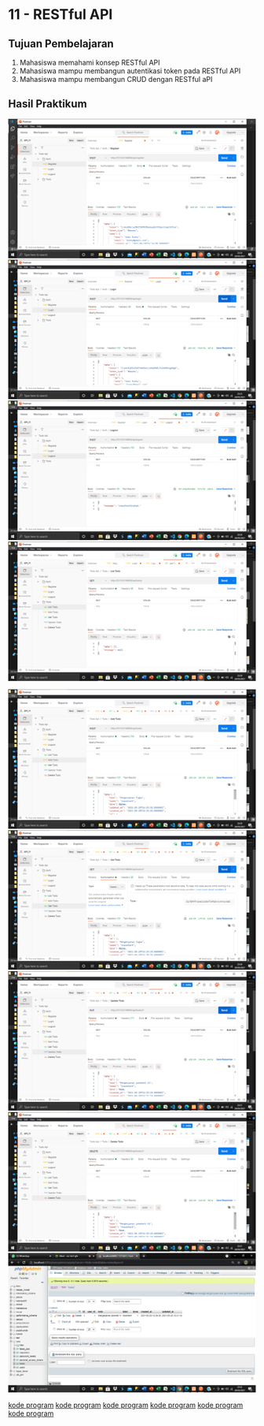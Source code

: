 # 11 - RESTful API


## Tujuan Pembelajaran

1. Mahasiswa memahami konsep RESTful API
2. Mahasiswa mampu membangun autentikasi token pada RESTful API
3. Mahasiswa mampu membangun CRUD dengan RESTful aPI



## Hasil Praktikum


![contoh gambar](img/src50.png)
![contoh gambar](img/src51.png)
![contoh gambar](img/src52.png)
![contoh gambar](img/src53.png)




![contoh gambar](img/src54.png)
![contoh gambar](img/src55.png)
![contoh gambar](img/src56.png)
![contoh gambar](img/src57.png)
![contoh gambar](img/src58.png)



[kode program](../../src/11_API/User.php)
[kode program](../../src/11_API/Todo.php)
[kode program](../../src/11_API/api.php)
[kode program](../../src/11_API/ApiResponse.php)
[kode program](../../src/11_API/AuthController.php)
[kode program](../../src/11_API/TodoController.php)





